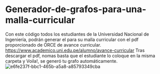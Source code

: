 # Generador-de-grafos-para-una-malla-curricular
Con este código todos los estudiantes de la Universidad Nacional de Ingeniería, podrán generar el para su malla curricular con el pdf proporcionado de ORCE de avance curricular.
https://www.academico.uni.edu.pe/alumno/avance-curricular
Tras descargar el pdf, nomas basta que el estudiante lo coloque en la misma carpeta y Voila!, se generó tu grafo automáticamente.
![e6fe237f-bbc1-465b-a5a8-a85793349cba](https://github.com/thsergitox/Generador-de-grafos-para-una-malla-curricular/assets/100462105/4586032c-1eda-4585-b789-d2e94788e33c)
